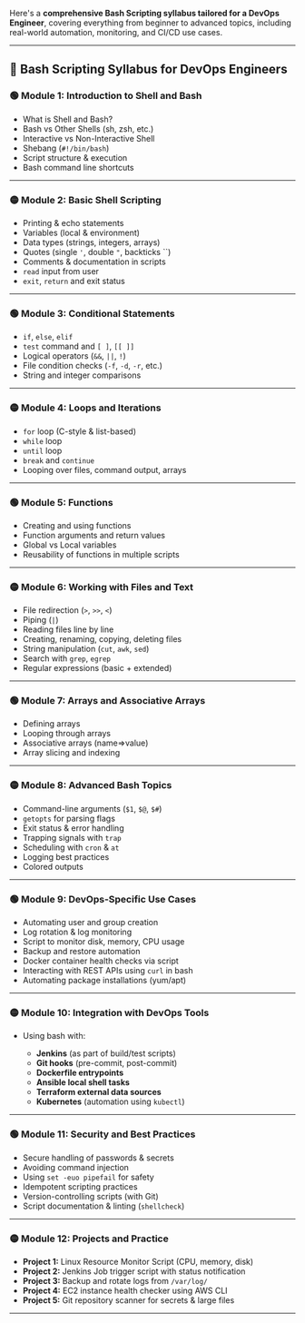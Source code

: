 Here's a **comprehensive Bash Scripting syllabus tailored for a DevOps Engineer**, covering everything from beginner to advanced topics, including real-world automation, monitoring, and CI/CD use cases.

---

## 🧾 **Bash Scripting Syllabus for DevOps Engineers**

### 🟢 **Module 1: Introduction to Shell and Bash**

* What is Shell and Bash?
* Bash vs Other Shells (sh, zsh, etc.)
* Interactive vs Non-Interactive Shell
* Shebang (`#!/bin/bash`)
* Script structure & execution
* Bash command line shortcuts

---

### 🟡 **Module 2: Basic Shell Scripting**

* Printing & echo statements
* Variables (local & environment)
* Data types (strings, integers, arrays)
* Quotes (single `'`, double `"`, backticks \`\`)
* Comments & documentation in scripts
* `read` input from user
* `exit`, `return` and exit status

---

### 🟢 **Module 3: Conditional Statements**

* `if`, `else`, `elif`
* `test` command and `[ ]`, `[[ ]]`
* Logical operators (`&&`, `||`, `!`)
* File condition checks (`-f`, `-d`, `-r`, etc.)
* String and integer comparisons

---

### 🟡 **Module 4: Loops and Iterations**

* `for` loop (C-style & list-based)
* `while` loop
* `until` loop
* `break` and `continue`
* Looping over files, command output, arrays

---

### 🟢 **Module 5: Functions**

* Creating and using functions
* Function arguments and return values
* Global vs Local variables
* Reusability of functions in multiple scripts

---

### 🟡 **Module 6: Working with Files and Text**

* File redirection (`>`, `>>`, `<`)
* Piping (`|`)
* Reading files line by line
* Creating, renaming, copying, deleting files
* String manipulation (`cut`, `awk`, `sed`)
* Search with `grep`, `egrep`
* Regular expressions (basic + extended)

---

### 🟢 **Module 7: Arrays and Associative Arrays**

* Defining arrays
* Looping through arrays
* Associative arrays (name=>value)
* Array slicing and indexing

---

### 🟡 **Module 8: Advanced Bash Topics**

* Command-line arguments (`$1`, `$@`, `$#`)
* `getopts` for parsing flags
* Exit status & error handling
* Trapping signals with `trap`
* Scheduling with `cron` & `at`
* Logging best practices
* Colored outputs

---

### 🟢 **Module 9: DevOps-Specific Use Cases**

* Automating user and group creation
* Log rotation & log monitoring
* Script to monitor disk, memory, CPU usage
* Backup and restore automation
* Docker container health checks via script
* Interacting with REST APIs using `curl` in bash
* Automating package installations (yum/apt)

---

### 🟡 **Module 10: Integration with DevOps Tools**

* Using bash with:

  * **Jenkins** (as part of build/test scripts)
  * **Git hooks** (pre-commit, post-commit)
  * **Dockerfile entrypoints**
  * **Ansible local shell tasks**
  * **Terraform external data sources**
  * **Kubernetes** (automation using `kubectl`)

---

### 🟢 **Module 11: Security and Best Practices**

* Secure handling of passwords & secrets
* Avoiding command injection
* Using `set -euo pipefail` for safety
* Idempotent scripting practices
* Version-controlling scripts (with Git)
* Script documentation & linting (`shellcheck`)

---

### 🟡 **Module 12: Projects and Practice**

* **Project 1:** Linux Resource Monitor Script (CPU, memory, disk)
* **Project 2:** Jenkins Job trigger script with status notification
* **Project 3:** Backup and rotate logs from `/var/log/`
* **Project 4:** EC2 instance health checker using AWS CLI
* **Project 5:** Git repository scanner for secrets & large files

---
